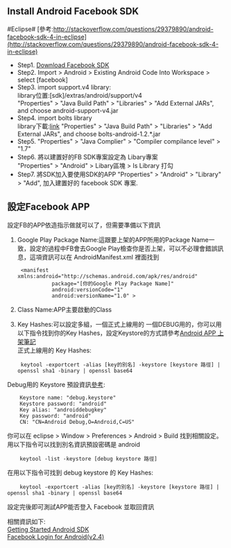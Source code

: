 ## Install Android Facebook SDK ##

#Eclipse#
[參考:http://stackoverflow.com/questions/29379890/android-facebook-sdk-4-in-eclipse](http://stackoverflow.com/questions/29379890/android-facebook-sdk-4-in-eclipse)  

* Step1. [Download Facebook SDK](https://developers.facebook.com/resources/facebook-android-sdk-current.zip)  
* Step2. Import > Android > Existing Android Code Into Workspace > select [facebook]  
* Step3. import support.v4 library:   
library位置:[sdk]/extras/android/support/v4  
"Properties" > "Java Build Path" > "Libraries" > "Add External JARs", and choose android-support-v4.jar  
* Step4. import bolts library  
library下載:[link](http://mvnrepository.com/artifact/com.parse.bolts/bolts-android)
"Properties" > "Java Build Path" > "Libraries" > "Add External JARs", and choose bolts-android-1.2.*.jar 
* Step5. "Properties" > "Java Complier" > "Compiler compilance level" > "1.7"
* Step6. 將以建置好的FB SDK專案設定為 Libary專案  
"Properties" > "Android" > Libary區塊 > Is Library 打勾
* Step7. 將SDK加入要使用SDK的APP
"Properties" > "Android" > "Library" > "Add", 加入建置好的 facebook SDK 專案.

## 設定Facebook APP ##

設定FB的APP依造指示做就可以了，但需要準備以下資訊

1. Google Play Package Name:這跟要上架的APP所用的Package Name一致，設定的過程中FB會去Google Play檢查你是否上架，可以不必理會錯誤訊息，這項資訊可以在 AndroidManifest.xml 裡面找到
	
		<manifest xmlns:android="http://schemas.android.com/apk/res/android"
    			  package="[你的Google Play Package Name]"
    			  android:versionCode="1"
    			  android:versionName="1.0" >

2. Class Name:APP主要啟動的Class
3. Key Hashes:可以設定多組，一個正式上線用的 一個DEBUG用的，你可以用以下指令找到你的Key Hashes，設定Keystore的方式請參考[Android APP 上架筆記](https://github.com/713han/notebook/blob/master/Android%20APP%20%E4%B8%8A%E6%9E%B6%E7%AD%86%E8%A8%98.md)  
正式上線用的 Key Hashes:
		
		keytool -exportcert -alias [key的別名] -keystore [keystore 路徑] | openssl sha1 -binary | openssl base64
Debug用的 Keystore 預設資訊[參考](http://stackoverflow.com/questions/18589694/i-have-never-set-any-passwords-to-my-keystore-and-alias-so-how-are-they-created):  
		
		Keystore name: "debug.keystore"
		Keystore password: "android"
		Key alias: "androiddebugkey"
		Key password: "android"
		CN: "CN=Android Debug,O=Android,C=US"
你可以在 eclipse > Window > Preferences > Android > Build 找到相關設定。  
用以下指令可以找到別名資訊預設密碼是 android
		
		keytool -list -keystore [debug keystore 路徑]		
在用以下指令可找到 debug keystore 的 Key Hashes:
		
		keytool -exportcert -alias [key的別名] -keystore [keystore 路徑] | openssl sha1 -binary | openssl base64

設定完後即可測試APP能否登入 Facebook 並取回資訊

相關資訊如下:  
[Getting Started Android SDK](https://developers.facebook.com/docs/android/getting-started)  
[Facebook Login for Android(v2.4)](https://developers.facebook.com/docs/facebook-login/android/v2.4)

		